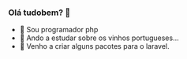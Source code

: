 ### Olá tudobem? 👋

- 🔭 Sou programador php
- 🍷 Ando a estudar sobre os vinhos portugueses...
- 👯 Venho a criar alguns pacotes para o laravel.
